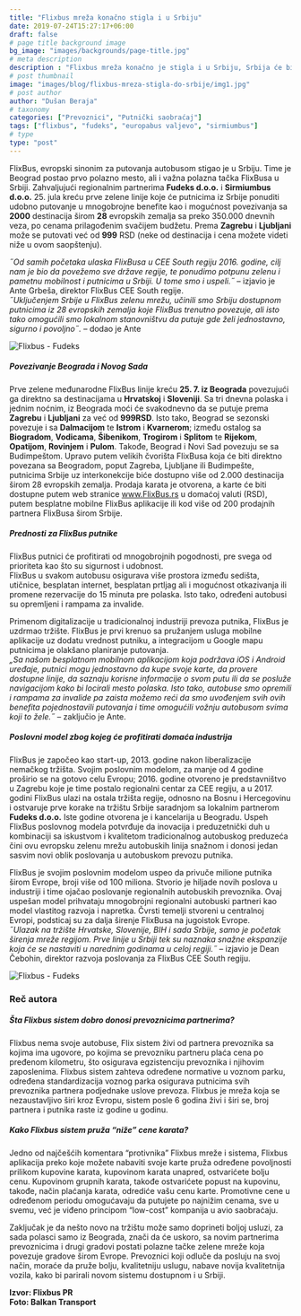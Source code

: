 ```yaml
---
title: "Flixbus mreža konačno stigla i u ‎‎Srbiju"
date: 2019-07-24T15:27:17+06:00
draft: false
# page title background image
bg_image: "images/backgrounds/page-title.jpg"
# meta description
description : "Flixbus mreža konačno je stigla i u Srbiju, Srbija će biti 29. zemlja koja je deo mreže FlixBus sistema."
# post thumbnail
image: "images/blog/flixbus-mreza-stigla-do-srbije/img1.jpg"
# post author
author: "Dušan Beraja"
# taxonomy
categories: ["Prevoznici", "Putnički saobraćaj"]
tags: ["flixbus", "fudeks", "europabus valjevo", "sirmiumbus"]
# type
type: "post"
---
```


FlixBus, evropski sinonim za putovanja autobusom stigao je u Srbiju. Time je Beograd postao prvo polazno mesto, ali i važna polazna tačka FlixBusa u Srbiji. Zahvaljujući regionalnim partnerima **Fudeks d.o.o.** i **Sirmiumbus d.o.o.** 25. jula kreću prve zelene linije koje će putnicima iz Srbije ponuditi udobno putovanje u mnogobrojne benefite kao i mogućnost povezivanja sa **2000** destinacija širom **28** evropskih zemalja sa preko 350.000 dnevnih veza, po cenama prilagođenim svačijem budžetu. Prema **Zagrebu** i **Ljubljani** može se putovati već od **999** RSD (neke od destinacija i cena možete videti niže u ovom saopštenju).

*˝Od samih početaka ulaska FlixBusa u CEE South regiju 2016. godine, cilj nam je bio da povežemo sve države regije, te ponudimo potpunu zelenu i pametnu mobilnost i putnicima u Srbiji. U tome smo i uspeli.˝* – izjavio je Ante Grbeša, direktor FlixBus CEE South regije.\
*˝Uključenjem Srbije u FlixBus zelenu mrežu, učinili smo Srbiju dostupnom putnicima iz 28 evropskih zemalja koje FlixBus trenutno povezuje, ali isto tako omogućili smo lokalnom stanovništvu da putuje gde želi jednostavno, sigurno i povoljno˝.* – dodao je Ante

![Flixbus - Fudeks](/images/blog/flixbus-mreza-stigla-do-srbije/img2.jpg "Flixbus - Fudeks")

##### Povezivanje Beograda i Novog Sada
Prve zelene međunarodne FlixBus linije kreću **25. 7. iz Beograda** povezujući ga direktno sa destinacijama u **Hrvatskoj** i **Sloveniji**. Sa tri dnevna polaska i jednim noćnim, iz Beograda moći će svakodnevno da se putuje prema **Zagrebu** i **Ljubljani** za već od **999RSD**. Isto tako, Beograd se sezonski povezuje i sa **Dalmacijom** te **Istrom** i **Kvarnerom**; između ostalog sa **Biogradom**, **Vodicama**, **Šibenikom**, **Trogirom** i **Splitom** te **Rijekom**, **Opatijom**, **Rovinjem** i **Pulom**. Takođe, Beograd i Novi Sad povezuju se sa Budimpeštom. Upravo putem velikih čvorišta FlixBusa koja će biti direktno povezana sa Beogradom, poput Zagreba, Ljubljane ili Budimpešte, putnicima Srbije uz interkonekcije biće dostupno više od 2.000 destinacija širom 28 evropskih zemalja. Prodaja karata je otvorena, a karte će biti dostupne putem web stranice www.FlixBus.rs u domaćoj valuti (RSD), putem besplatne mobilne FlixBus aplikacije ili kod više od 200 prodajnih partnera FlixBusa širom Srbije.

##### Prednosti za FlixBus putnike
FlixBus putnici će profitirati od mnogobrojnih pogodnosti, pre svega od prioriteta kao što su sigurnost i udobnost.\
FlixBus u svakom autobusu osigurava više prostora između sedišta, utičnice, besplatan internet, besplatan prtljag ali i mogućnost otkazivanja ili promene rezervacije do 15 minuta pre polaska. Isto tako, određeni autobusi su opremljeni i rampama za invalide.

Primenom digitalizacije u tradicionalnoj industriji prevoza putnika, FlixBus je uzdrmao tržište. FlixBus je prvi krenuo sa pružanjem usluga mobilne aplikacije uz dodatu vrednost putniku, a integracijom u Google mapu putnicima je olakšano planiranje putovanja.\
*„Sa našom besplatnom mobilnom aplikacijom koja podržava iOS i Android uređaje, putnici mogu jednostavno da kupe svoje karte, da provere dostupne linije, da saznaju korisne informacije o svom putu ili da se posluže navigacijom kako bi locirali mesto polaska. Isto tako, autobuse smo opremili i rampama za invalide pa zaista možemo reći da smo uvođenjem svih ovih benefita pojednostavili putovanja i time omogućili vožnju autobusom svima koji to žele.˝* – zaključio je Ante.

##### Poslovni model zbog kojeg će profitirati domaća industrija
FlixBus je započeo kao start-up, 2013. godine nakon liberalizacije nemačkog tržišta. Svojim poslovnim modelom, za manje od 4 godine proširio se na gotovo celu Evropu; 2016. godine otvoreno je predstavništvo u Zagrebu koje je time postalo regionalni centar za CEE regiju, a u 2017. godini FlixBus ulazi na ostala tržišta regije, odnosno na Bosnu i Hercegovinu i ostvaruje prve korake na tržištu Srbije saradnjom sa lokalnim partnerom **Fudeks d.o.o.** Iste godine otvorena je i kancelarija u Beogradu. Uspeh FlixBus poslovnog modela potvrđuje da inovacija i preduzetnički duh u kombinaciji sa iskustvom i kvalitetom tradicionalnog autobuskog preduzeća čini ovu evropsku zelenu mrežu autobuskih linija snažnom i donosi jedan sasvim novi oblik poslovanja u autobuskom prevozu putnika.

FlixBus je svojim poslovnim modelom uspeo da privuče milione putnika širom Evrope, broji više od 100 miliona. Stvorio je hiljade novih poslova u industriji i time ojačao poslovanje regionalnih autobuskih prevoznika. Ovaj uspešan model prihvataju mnogobrojni regionalni autobuski partneri kao model vlastitog razvoja i napretka.
Čvrsti temelji stvoreni u centralnoj Evropi, podsticaj su za dalja širenje FlixBusa na jugoistok Evrope.\
*˝Ulazak na tržište Hrvatske, Slovenije, BIH i sada Srbije, samo je početak širenja mreže regijom. Prve linije u Srbiji tek su naznaka snažne ekspanzije koja će se nastaviti u narednim godinama u celoj regiji.˝* – izjavio je Dean Čebohin, direktor razvoja poslovanja za FlixBus CEE South regiju.

![Flixbus - Fudeks](/images/blog/flixbus-mreza-stigla-do-srbije/img3.jpg "Flixbus - Fudeks")

### Reč autora

##### Šta Flixbus sistem dobro donosi prevoznicima partnerima? 
Flixbus nema svoje autobuse, Flix sistem živi od partnera prevoznika sa kojima ima ugovore, po kojima se prevozniku partneru plaća cena po pređenom kilometru, što osigurava egzistenciju prevoznika i njihovim zaposlenima. Flixbus sistem zahteva određene normative u voznom parku, određena standardizacija voznog parka osigurava putnicima svih prevoznika partnera podjednake uslove prevoza. Flixbus je mreža koja se nezaustavljivo širi kroz Evropu, sistem posle 6 godina živi i širi se, broj partnera i putnika raste iz godine u godinu.

##### Kako Flixbus sistem pruža “niže” cene karata?
Jedno od najčešćih komentara “protivnika” Flixbus mreže i sistema, Flixbus aplikacija preko koje možete nabaviti svoje karte pruža određene povoljnosti prilikom kupovine karata, kupovinom karata unapred, ostvarićete bolju cenu. Kupovinom grupnih karata, takođe ostvarićete popust na kupovinu, takođe, način plaćanja karata, odrediće vašu cenu karte. Promotivne cene u određenom periodu omogućavaju da putujete po najnižim cenama, sve u svemu, već je viđeno principom “low-cost” kompanija u avio saobraćaju.

Zaključak je da nešto novo na tržištu može samo doprineti boljoj usluzi, za sada polasci samo iz Beograda, znači da će uskoro, sa novim partnerima prevoznicima i drugi gradovi postati polazne tačke zelene mreže koja povezuje gradove širom Evrope. Prevoznici koji odluče da posluju na svoj način, moraće da pruže bolju, kvalitetniju uslugu, nabave novija kvalitetnija vozila, kako bi parirali novom sistemu dostupnom i u Srbiji. 

**Izvor: Flixbus PR**\
**Foto: Balkan Transport**